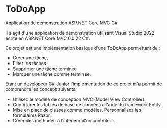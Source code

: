 # ToDoApp

Application de démonstration ASP.NET Core MVC C#

Il s'agit d'une application de démonstration utilisant Visual Studio 2022 écrite en ASP.NET Core MVC 6.0.22 C#.

Ce projet est une implémentation basique d'une ToDoApp permettant de :
* Créer une tâche,
* Filter les tâches 
* Supprimer une tâche terminée 
* Marquer une tâche comme terminée.

Etant un developeur C# Junior l'implementation de ce projet m'a permit de comprendre les concept suivants:
- Utilisez le modèle de conception MVC (Model View Controller).
- Configurer les tables de base de données à l'aide du framework Entity.
- Mise en place de classes comme modèles. Personnalisez les formulaires Razor.
- Créer des méthodes à l'intérieur d'un contrôleur.
